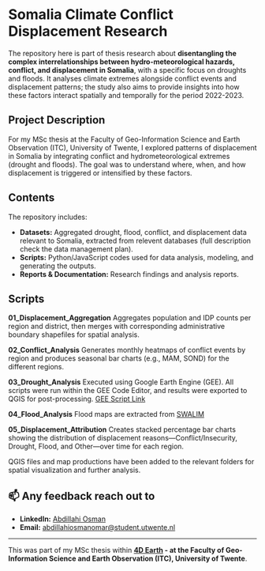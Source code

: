 # Somalia Climate Conflict Displacement Research

The repository here is part of thesis research about **disentangling the complex interrelationships between hydro-meteorological hazards, conflict, and displacement in Somalia**, with a specific focus on droughts and floods. It analyses climate extremes alongside conflict events and displacement patterns; the study also aims to provide insights into how these factors interact spatially and temporally for the period 2022-2023.

## Project Description
For my MSc thesis at the Faculty of Geo-Information Science and Earth Observation (ITC), University of Twente, I explored patterns of displacement in Somalia by integrating conflict and hydrometeorological extremes (drought and floods). The goal was to understand where, when, and how displacement is triggered or intensified by these factors.

## Contents

The repository includes:
- **Datasets:** Aggregated drought, flood, conflict, and displacement data relevant to Somalia, extracted from relevent databases (full description check the data management plan).
- **Scripts:** Python/JavaScript codes used for data analysis, modeling, and generating the outputs.
- **Reports & Documentation:** Research findings and analysis reports.

## Scripts 

**01_Displacement_Aggregation**
Aggregates population and IDP counts per region and district, then merges with corresponding administrative boundary shapefiles for spatial analysis.

**02_Conflict_Analysis**
Generates monthly heatmaps of conflict events by region and produces seasonal bar charts (e.g., MAM, SOND) for the different regions.

**03_Drought_Analysis**
Executed using Google Earth Engine (GEE). All scripts were run within the GEE Code Editor, and results were exported to QGIS for post-processing. [GEE Script Link](https://code.earthengine.google.com/eefd5341366cea4e8b2912b633d794bd)

**04_Flood_Analysis**
Flood maps are extracted from [SWALIM](https://spatial.faoswalim.org/#/)

**05_Displacement_Attribution**
Creates stacked percentage bar charts showing the distribution of displacement reasons—Conflict/Insecurity, Drought, Flood, and Other—over time for each region.

QGIS files and map productions have been added to the relevant folders for spatial visualization and further analysis.

## 📫 Any feedback reach out to
- **LinkedIn:** [Abdillahi Osman](https://www.linkedin.com/in/abdillahi-osman-omar-7b2724173/)
- **Email:** [abdillahiosmanomar@student.utwente.nl](mailto:abdillahiosmanomar@student.utwente.nl)

---

This was part of my MSc thesis within **[4D Earth](https://www.itc.nl/research/research-themes/4d-earth/) - at the Faculty of Geo-Information Science and Earth Observation (ITC), University of Twente**.

